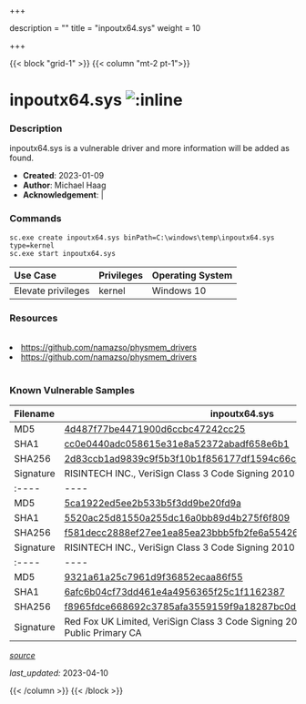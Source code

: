 +++

description = ""
title = "inpoutx64.sys"
weight = 10

+++


{{< block "grid-1" >}}
{{< column "mt-2 pt-1">}}


# inpoutx64.sys ![:inline](/images/twitter_verified.png) 


### Description

inpoutx64.sys is a vulnerable driver and more information will be added as found.

- **Created**: 2023-01-09
- **Author**: Michael Haag
- **Acknowledgement**:  | [](https://twitter.com/)

### Commands

```
sc.exe create inpoutx64.sys binPath=C:\windows\temp\inpoutx64.sys type=kernel
sc.exe start inpoutx64.sys
```

| Use Case | Privileges | Operating System | 
|:---- | ---- | ---- |
| Elevate privileges | kernel | Windows 10 |

### Resources
<br>
<li><a href=" https://github.com/namazso/physmem_drivers"> https://github.com/namazso/physmem_drivers</a></li>
<li><a href="https://github.com/namazso/physmem_drivers">https://github.com/namazso/physmem_drivers</a></li>
<br>

### Known Vulnerable Samples

| Filename | inpoutx64.sys |
|:---- | ---- | 
| MD5 | <a href="https://www.virustotal.com/gui/file/4d487f77be4471900d6ccbc47242cc25">4d487f77be4471900d6ccbc47242cc25</a> |
| SHA1 | <a href="https://www.virustotal.com/gui/file/cc0e0440adc058615e31e8a52372abadf658e6b1">cc0e0440adc058615e31e8a52372abadf658e6b1</a> |
| SHA256 | <a href="https://www.virustotal.com/gui/file/2d83ccb1ad9839c9f5b3f10b1f856177df1594c66cbbc7661677d4b462ebf44d">2d83ccb1ad9839c9f5b3f10b1f856177df1594c66cbbc7661677d4b462ebf44d</a> |
| Signature | RISINTECH INC., VeriSign Class 3 Code Signing 2010 CA, VeriSign   || Filename | inpoutx64.sys |
|:---- | ---- | 
| MD5 | <a href="https://www.virustotal.com/gui/file/5ca1922ed5ee2b533b5f3dd9be20fd9a">5ca1922ed5ee2b533b5f3dd9be20fd9a</a> |
| SHA1 | <a href="https://www.virustotal.com/gui/file/5520ac25d81550a255dc16a0bb89d4b275f6f809">5520ac25d81550a255dc16a0bb89d4b275f6f809</a> |
| SHA256 | <a href="https://www.virustotal.com/gui/file/f581decc2888ef27ee1ea85ea23bbb5fb2fe6a554266ff5a1476acd1d29d53af">f581decc2888ef27ee1ea85ea23bbb5fb2fe6a554266ff5a1476acd1d29d53af</a> |
| Signature | RISINTECH INC., VeriSign Class 3 Code Signing 2010 CA, VeriSign   || Filename | inpoutx64.sys |
|:---- | ---- | 
| MD5 | <a href="https://www.virustotal.com/gui/file/9321a61a25c7961d9f36852ecaa86f55">9321a61a25c7961d9f36852ecaa86f55</a> |
| SHA1 | <a href="https://www.virustotal.com/gui/file/6afc6b04cf73dd461e4a4956365f25c1f1162387">6afc6b04cf73dd461e4a4956365f25c1f1162387</a> |
| SHA256 | <a href="https://www.virustotal.com/gui/file/f8965fdce668692c3785afa3559159f9a18287bc0d53abb21902895a8ecf221b">f8965fdce668692c3785afa3559159f9a18287bc0d53abb21902895a8ecf221b</a> |
| Signature | Red Fox UK Limited, VeriSign Class 3 Code Signing 2004 CA, VeriSign Class 3 Public Primary CA   |


[*source*](https://github.com/magicsword-io/LOLDrivers/tree/main/yaml/inpoutx64.yaml)

*last_updated:* 2023-04-10








{{< /column >}}
{{< /block >}}
